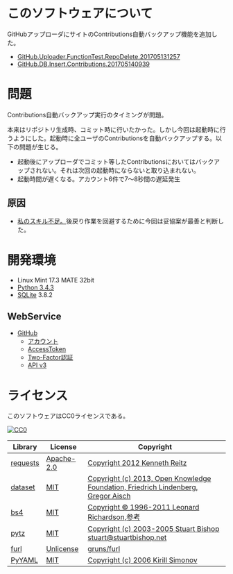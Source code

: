 ﻿# このソフトウェアについて

GitHubアップローダにサイトのContributions自動バックアップ機能を追加した。

* [GitHub.Uploader.FunctionTest.RepoDelete.201705131257](https://github.com/ytyaru/GitHub.Uploader.FunctionTest.RepoDelete.201705131257)
* [GitHub.DB.Insert.Contributions.201705140939](https://github.com/ytyaru/GitHub.DB.Insert.Contributions.201705140939)

# 問題

Contributions自動バックアップ実行のタイミングが問題。

本来はリポジトリ生成時、コミット時に行いたかった。しかし今回は起動時に行うようにした。起動時に全ユーザのContributionsを自動バックアップする。以下の問題が生じる。

* 起動後にアップローダでコミット等したContributionsにおいてはバックアップされない。それは次回の起動時にならないと取り込まれない。
* 起動時間が遅くなる。アカウント6件で7〜8秒間の遅延発生

## 原因

* [私のスキル不足。](http://ytyaru.hatenablog.com/entry/2018/03/05/000000)後戻り作業を回避するために今回は妥協案が最善と判断した。

# 開発環境

* Linux Mint 17.3 MATE 32bit
* [Python 3.4.3](https://www.python.org/downloads/release/python-343/)
* [SQLite](https://www.sqlite.org/) 3.8.2

## WebService

* [GitHub](https://github.com/)
    * [アカウント](https://github.com/join?source=header-home)
    * [AccessToken](https://github.com/settings/tokens)
    * [Two-Factor認証](https://github.com/settings/two_factor_authentication/intro)
    * [API v3](https://developer.github.com/v3/)

# ライセンス

このソフトウェアはCC0ライセンスである。

[![CC0](http://i.creativecommons.org/p/zero/1.0/88x31.png "CC0")](http://creativecommons.org/publicdomain/zero/1.0/deed.ja)

Library|License|Copyright
-------|-------|---------
[requests](http://requests-docs-ja.readthedocs.io/en/latest/)|[Apache-2.0](https://opensource.org/licenses/Apache-2.0)|[Copyright 2012 Kenneth Reitz](http://requests-docs-ja.readthedocs.io/en/latest/user/intro/#requests)
[dataset](https://dataset.readthedocs.io/en/latest/)|[MIT](https://opensource.org/licenses/MIT)|[Copyright (c) 2013, Open Knowledge Foundation, Friedrich Lindenberg, Gregor Aisch](https://github.com/pudo/dataset/blob/master/LICENSE.txt)
[bs4](https://www.crummy.com/software/BeautifulSoup/bs4/doc/)|[MIT](https://opensource.org/licenses/MIT)|[Copyright © 1996-2011 Leonard Richardson](https://pypi.python.org/pypi/beautifulsoup4),[参考](http://tdoc.info/beautifulsoup/)
[pytz](https://github.com/newvem/pytz)|[MIT](https://opensource.org/licenses/MIT)|[Copyright (c) 2003-2005 Stuart Bishop <stuart@stuartbishop.net>](https://github.com/newvem/pytz/blob/master/LICENSE.txt)
[furl](https://github.com/gruns/furl)|[Unlicense](http://unlicense.org/)|[gruns/furl](https://github.com/gruns/furl/blob/master/LICENSE.md)
[PyYAML](https://github.com/yaml/pyyaml)|[MIT](https://opensource.org/licenses/MIT)|[Copyright (c) 2006 Kirill Simonov](https://github.com/yaml/pyyaml/blob/master/LICENSE)

